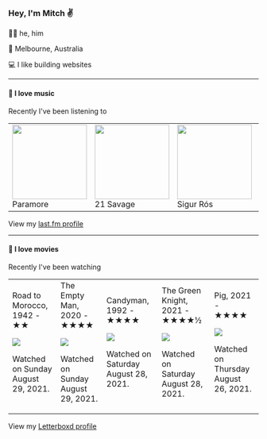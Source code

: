 <article><h3>Hey, I&#x27;m Mitch ✌️</h3><section><p>🙆‍♂️ he, him</p><p>📍 Melbourne, Australia</p><p>💻 I like building websites</p></section><hr/><section><h4>💽 I love music</h4><p>Recently I&#x27;ve been listening to</p><table><tbody><td><img src="https://lastfm.freetls.fastly.net/i/u/174s/b7a4b3000d0c431fbce299986ac51c48.png" height="150px" alt="" role="presentation"/><br/>Paramore</td><td><img src="https://lastfm.freetls.fastly.net/i/u/174s/a1c7f85d3a9b9b219ddc0c16d9d16c4d.png" height="150px" alt="" role="presentation"/><br/>21 Savage</td><td><img src="https://lastfm.freetls.fastly.net/i/u/174s/514ee2ab45cb48b796416288a8633c10.png" height="150px" alt="" role="presentation"/><br/>Sigur Rós</td><td><img src="https://lastfm.freetls.fastly.net/i/u/174s/d41fb47241250278245651feda498bbb.png" height="150px" alt="" role="presentation"/><br/>Max Cooper</td><td><img src="https://lastfm.freetls.fastly.net/i/u/174s/882af81f164e7b6b437b2ae0b90d50e8.png" height="150px" alt="" role="presentation"/><br/>DJ Koze</td></tbody></table><span>View my <a href="https://www.last.fm/user/mylsb">last.fm profile</a></span></section><hr/><section><h4>📼 I love movies</h4><p>Recently I&#x27;ve been watching</p><table><tbody><td>Road to Morocco, 1942 - ★★<br/><span> <p><img src="https://a.ltrbxd.com/resized/film-poster/3/0/8/6/3/30863-road-to-morocco-0-500-0-750-crop.jpg?k=e0d90086c0"/></p> <p>Watched on Sunday August 29, 2021.</p> </span></td><td>The Empty Man, 2020 - ★★★★<br/><span> <p><img src="https://a.ltrbxd.com/resized/film-poster/4/4/6/2/6/9/446269-the-empty-man-0-500-0-750-crop.jpg?k=c9136971c4"/></p> <p>Watched on Sunday August 29, 2021.</p> </span></td><td>Candyman, 1992 - ★★★★<br/><span> <p><img src="https://a.ltrbxd.com/resized/sm/upload/hs/ok/6b/1z/w5YQqrwzreHfa7RmXCB7rpLLxbe-0-500-0-750-crop.jpg?k=19f871f6ad"/></p> <p>Watched on Saturday August 28, 2021.</p> </span></td><td>The Green Knight, 2021 - ★★★★½<br/><span> <p><img src="https://a.ltrbxd.com/resized/film-poster/4/8/8/3/9/9/488399-the-green-knight-0-500-0-750-crop.jpg?k=4c209af8dd"/></p> <p>Watched on Saturday August 28, 2021.</p> </span></td><td>Pig, 2021 - ★★★★<br/><span> <p><img src="https://a.ltrbxd.com/resized/film-poster/5/6/1/7/6/3/561763-pig-0-500-0-750-crop.jpg?k=2d1cd5e9ef"/></p> <p>Watched on Thursday August 26, 2021.</p> </span></td></tbody></table><span>View my <a href="https://letterboxd.com/myslab/">Letterboxd profile</a></span></section></article>
